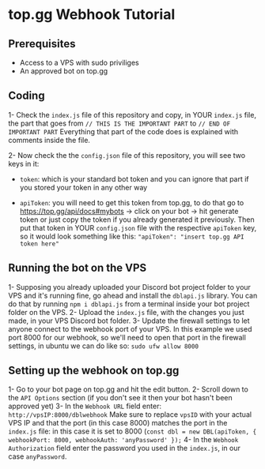 # top.gg Webhook Tutorial
## Prerequisites

- Access to a VPS with sudo priviliges
- An approved bot on top.gg


## Coding
1- Check the `index.js` file of this repository and copy, in YOUR `index.js` file, the part that goes from `// THIS IS THE IMPORTANT PART` to `// END OF IMPORTANT PART`
Everything that part of the code does is explained with comments inside the file.

2- Now check the the `config.json` file of this repository, you will see two keys in it:  
- `token`: which is your standard bot token and you can ignore that part if you stored your token in any other way

- `apiToken`: you will need to get this token from top.gg, to do that go to https://top.gg/api/docs#mybots -> click on your bot -> hit generate token or just copy the token if you already generated it previously.
Then put that token in YOUR `config.json` file with the respective `apiToken` key, so it would look something like this: `"apiToken": "insert top.gg API token here"`
  
## Running the bot on the VPS
1- Supposing you already uploaded your Discord bot project folder to your VPS and it's running fine, go ahead and install the `dblapi.js` library.
  You can do that by running `npm i dblapi.js` from a terminal inside your bot project folder on the VPS.
2- Upload the `index.js` file, with the changes you just made, in your VPS Discord bot folder.
3- Update the firewall settings to let anyone connect to the webhook port of your VPS. In this example we used port 8000 for our webhook, so we'll need to open that port in the firewall settings, in ubuntu we can do like so: `sudo ufw allow 8000`

## Setting up the webhook on top.gg
1- Go to your bot page on top.gg and hit the edit button.
2- Scroll down to the `API Options` section (if you don't see it then your bot hasn't been approved yet)
3- In the `Webhook URL` field enter: `http://vpsIP:8000/dblwebhook`
  Make sure to replace `vpsID` with your actual VPS IP and that the port (in this case 8000) matches the port in the `index.js` file:
  in this case it is set to 8000 (`const dbl = new DBL(apiToken, { webhookPort: 8000, webhookAuth: 'anyPassword' });`
4- In the `Webhook Authorization` field enter the password you used in the `index.js`, in our case `anyPassword`.
